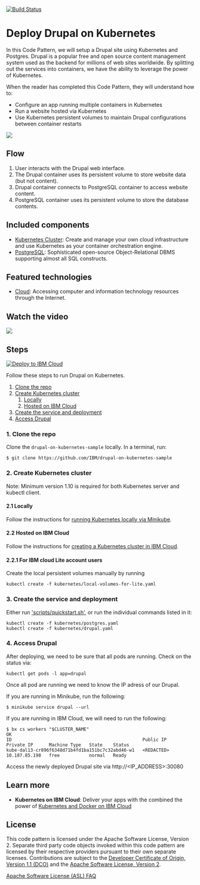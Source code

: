 [![Build Status](https://travis-ci.org/IBM/drupal-on-kubernetes-sample.svg?branch=master)](https://travis-ci.org/IBM/drupal-on-kubernetes-sample)

# Deploy Drupal on Kubernetes

In this Code Pattern, we will setup a Drupal site using Kubernetes and Postgres. Drupal is a popular free and open source content management system used as the backend for millions of web sites worldwide. By splitting out the services into containers, we have the ability to leverage the power of Kubernetes.

When the reader has completed this Code Pattern, they will understand how to:

* Configure an app running multiple containers in Kubernetes
* Run a website hosted via Kubernetes
* Use Kubernetes persistent volumes to maintain Drupal configurations between container restarts

![](images/architecture.png)

## Flow

1. User interacts with the Drupal web interface.
2. The Drupal container uses its persistent volume to store website data (but not content).
3. Drupal container connects to PostgreSQL container to access website content.
4. PostgreSQL container uses its persistent volume to store the database contents.

## Included components

* [Kubernetes Cluster](https://cloud.ibm.com/docs/containers/container_index.html): Create and manage your own cloud infrastructure and use Kubernetes as your container orchestration engine.
* [PostgreSQL](https://www.postgresql.org/): Sophisticated open-source Object-Relational DBMS supporting almost all SQL constructs.

## Featured technologies

* [Cloud](https://developer.ibm.com/depmodels/cloud/): Accessing computer and information technology resources through the Internet.

## Watch the video

[![](https://img.youtube.com/vi/fQY8q6CjU68/0.jpg)](https://youtu.be/fQY8q6CjU68)

## Steps

[![Deploy to IBM Cloud](https://cloud.ibm.com/devops/setup/deploy/button.png)](https://cloud.ibm.com/devops/setup/deploy?repository=https://github.com/IBM/drupal-on-kubernetes-sample)

Follow these steps to run Drupal on Kubernetes.

1. [Clone the repo](#1-clone-the-repo)
2. [Create Kubernetes cluster](#2-create-the-kubernetes-cluster)
   1. [Locally](#2.1-locally)
   2. [Hosted on IBM Cloud](#2.2-hosted-on-ibm-cloud)
3. [Create the service and deployment](#3-create-the-service-and-deployment)
4. [Access Drupal](#4-access-drupal)

### 1. Clone the repo

Clone the `drupal-on-kubernetes-sample` locally. In a terminal, run:

```
$ git clone https://github.com/IBM/drupal-on-kubernetes-sample
```

### 2. Create Kubernetes cluster

Note: Minimum version 1.10 is required for both Kubernetes server and kubectl client.

#### 2.1 Locally

Follow the instructions for [running Kubernetes locally via Minikube](https://kubernetes.io/docs/setup/minikube/).

#### 2.2 Hosted on IBM Cloud
Follow the instructions for [creating a Kubernetes cluster in IBM Cloud](https://cloud.ibm.com/docs/containers/container_index.html#clusters).

#### 2.2.1 For IBM cloud Lite account users
Create the local persistent volumes manually by running

```shell
kubectl create -f kubernetes/local-volumes-for-lite.yaml
```
### 3. Create the service and deployment

Either run ['scripts/quickstart.sh'](scripts/quickstart.sh), or run the individual commands listed in it:

```shell
kubectl create -f kubernetes/postgres.yaml
kubectl create -f kubernetes/drupal.yaml
```

### 4. Access Drupal

After deploying, we need to be sure that all pods are running. Check on the status via:

```shell
kubectl get pods -l app=drupal
```

Once all pod are running we need to know the IP adress of our Drupal.

If you are running in Minikube, run the following:

```shell
$ minikube service drupal --url
```

If you are running in IBM Cloud, we will need to run the following:

```shell
$ bx cs workers "$CLUSTER_NAME"
OK
ID                                                 Public IP        Private IP      Machine Type   State    Status
kube-dal13-cr896f6348d71b4fd1ba151bc7c32abd46-w1   <REDACTED>       10.187.85.198   free           normal   Ready
```

Access the newly deployed Drupal site via http://<IP_ADDRESS>:30080

## Learn more

* **Kubernetes on IBM Cloud**: Deliver your apps with the combined the power of [Kubernetes and Docker on IBM Cloud](https://www.ibm.com/cloud/container-service)

## License
This code pattern is licensed under the Apache Software License, Version 2.  Separate third party code objects invoked within this code pattern are licensed by their respective providers pursuant to their own separate licenses. Contributions are subject to the [Developer Certificate of Origin, Version 1.1 (DCO)](https://developercertificate.org/) and the [Apache Software License, Version 2](https://www.apache.org/licenses/LICENSE-2.0.txt).

[Apache Software License (ASL) FAQ](https://www.apache.org/foundation/license-faq.html#WhatDoesItMEAN)

